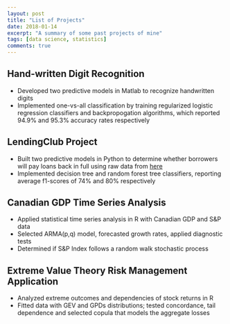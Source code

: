 ```yaml
---
layout: post
title: "List of Projects"
date: 2018-01-14
excerpt: "A summary of some past projects of mine"
tags: [data science, statistics]
comments: true
---
```


## Hand-written Digit Recognition 
* Developed two predictive models in Matlab to recognize handwritten digits
* Implemented one-vs-all classification by training regularized logistic regression classifiers and backpropogation algorithms, which reported 94.9% and 95.3% accuracy rates respectively

## LendingClub Project
* Built two predictive models in Python to determine whether borrowers will pay loans back in full using raw data from [here](https://www.lendingclub.com/info/download-data.action)
* Implemented decision tree and random forest tree classifiers, reporting average f1-scores of 74% and 80% respectively   

## Canadian GDP Time Series Analysis
* Applied statistical time series analysis in R with Canadian GDP and S&P data
* Selected ARMA(p,q) model, forecasted growth rates, applied diagnostic tests
* Determined if S&P Index follows a random walk stochastic process

## Extreme Value Theory Risk Management Application
* Analyzed extreme outcomes and dependencies of stock returns in R
* Fitted data with GEV and GPDs distributions; tested concordance, tail dependence and selected copula that models the aggregate losses

